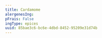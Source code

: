 ```yaml
---
title: Cardamome
alergenesIng:
pFrais: False
ingType: epices
uuid: 85bae3c6-bc6e-4dbd-8452-95209e31d74b
---
```

